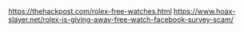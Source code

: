 https://thehackpost.com/rolex-free-watches.html
https://www.hoax-slayer.net/rolex-is-giving-away-free-watch-facebook-survey-scam/
